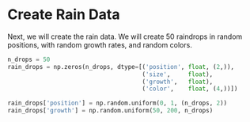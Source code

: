 # Create Rain Data

Next, we will create the rain data. We will create 50 raindrops in random positions, with random growth rates, and random colors.

```python
n_drops = 50
rain_drops = np.zeros(n_drops, dtype=[('position', float, (2,)),
                                      ('size',     float),
                                      ('growth',   float),
                                      ('color',    float, (4,))])

rain_drops['position'] = np.random.uniform(0, 1, (n_drops, 2))
rain_drops['growth'] = np.random.uniform(50, 200, n_drops)
```
